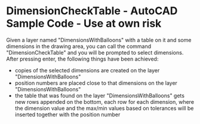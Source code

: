 # DimensionCheckTable - AutoCAD Sample Code - Use at own risk
Given a layer named "DimensionsWithBalloons" with a table on it and some dimensions in the drawing area, you can call the command "DimensionCheckTable" and you will be prompted to select dimensions.
After pressing enter, the following things have been achieved:
- copies of the selected dimensions are created on the layer "DimensionsWithBalloons"
- position numbers are placed close to that dimensions on the layer "DimensionsWithBalloons"
- the table that was found on the layer "DimensionsWithBalloons" gets new rows appended on the bottom, each row for each dimension, where the dimension value and the max/min values based on tolerances will be inserted together with the position number
